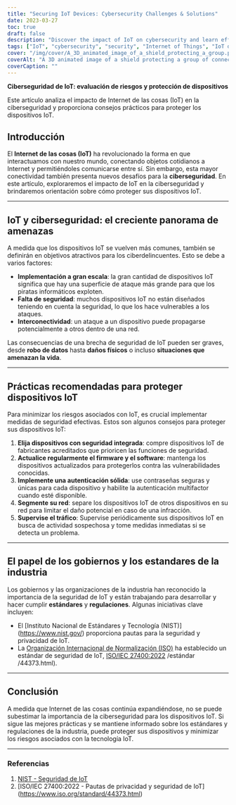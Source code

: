```yaml
---
title: "Securing IoT Devices: Cybersecurity Challenges & Solutions"
date: 2023-03-27
toc: true
draft: false
description: "Discover the impact of IoT on cybersecurity and learn effective strategies for safeguarding your connected devices."
tags: ["IoT", "cybersecurity", "security", "Internet of Things", "IoT devices", "network security", "data protection", "privacy", "smart devices", "best practices", "IoT risks", "authentication", "firmware updates", "monitoring", "industry standards", "regulations", "IoT security guidelines", "network segmentation", "threat landscape", "vulnerabilities"]
cover: "/img/cover/A_3D_animated_image_of_a_shield_protecting_a_group.png"
coverAlt: "A 3D animated image of a shield protecting a group of connected IoT devices, symbolizing the importance of cybersecurity for IoT networks."
coverCaption: ""
---
```


 **Ciberseguridad de IoT: evaluación de riesgos y protección de dispositivos**  Este artículo analiza el impacto de Internet de las cosas (IoT) en la ciberseguridad y proporciona consejos prácticos para proteger los dispositivos IoT.  ## Introducción  El **Internet de las cosas (IoT)** ha revolucionado la forma en que interactuamos con nuestro mundo, conectando objetos cotidianos a Internet y permitiéndoles comunicarse entre sí. Sin embargo, esta mayor conectividad también presenta nuevos desafíos para la **ciberseguridad**. En este artículo, exploraremos el impacto de IoT en la ciberseguridad y brindaremos orientación sobre cómo proteger sus dispositivos IoT.  ______  ## IoT y ciberseguridad: el creciente panorama de amenazas  A medida que los dispositivos IoT se vuelven más comunes, también se definirán en objetivos atractivos para los ciberdelincuentes. Esto se debe a varios factores:  - **Implementación a gran escala**: la gran cantidad de dispositivos IoT significa que hay una superficie de ataque más grande para que los piratas informáticos exploten. - **Falta de seguridad**: muchos dispositivos IoT no están diseñados teniendo en cuenta la seguridad, lo que los hace vulnerables a los ataques. - **Interconectividad**: un ataque a un dispositivo puede propagarse potencialmente a otros dentro de una red.  Las consecuencias de una brecha de seguridad de IoT pueden ser graves, desde **robo de datos** hasta **daños físicos** o incluso **situaciones que amenazan la vida**.  ______  ## Prácticas recomendadas para proteger dispositivos IoT  Para minimizar los riesgos asociados con IoT, es crucial implementar medidas de seguridad efectivas. Estos son algunos consejos para proteger sus dispositivos IoT:  1. **Elija dispositivos con seguridad integrada**: compre dispositivos IoT de fabricantes acreditados que prioricen las funciones de seguridad. 2. **Actualice regularmente el firmware y el software**: mantenga los dispositivos actualizados para protegerlos contra las vulnerabilidades conocidas. 3. **Implemente una autenticación sólida**: use contraseñas seguras y únicas para cada dispositivo y habilite la autenticación multifactor cuando esté disponible. 4. **Segmente su red**: separe los dispositivos IoT de otros dispositivos en su red para limitar el daño potencial en caso de una infracción. 5. **Supervise el tráfico**: Supervise periódicamente sus dispositivos IoT en busca de actividad sospechosa y tome medidas inmediatas si se detecta un problema.  ______  ## El papel de los gobiernos y los estandares de la industria  Los gobiernos y las organizaciones de la industria han reconocido la importancia de la seguridad de IoT y están trabajando para desarrollar y hacer cumplir **estándares** y **regulaciones**. Algunas iniciativas clave incluyen:  - El [Instituto Nacional de Estándares y Tecnología (NIST)] (https://www.nist.gov/) proporciona pautas para la seguridad y privacidad de IoT. - La [Organización Internacional de Normalización (ISO)](https://www.iso.org/) ha establecido un estándar de seguridad de IoT, [ISO/IEC 27400:2022](https://www.iso.org/) /estándar /44373.html).  ______  ## Conclusión  A medida que Internet de las cosas continúa expandiéndose, no se puede subestimar la importancia de la ciberseguridad para los dispositivos IoT. Si sigue las mejores prácticas y se mantiene informado sobre los estándares y regulaciones de la industria, puede proteger sus dispositivos y minimizar los riesgos asociados con la tecnología IoT.  ______  ### Referencias  1. [NIST - Seguridad de IoT](https://www.nist.gov/topics/internet-things-iot) 2. [ISO/IEC 27400:2022 - Pautas de privacidad y seguridad de IoT] (https://www.iso.org/standard/44373.html) 